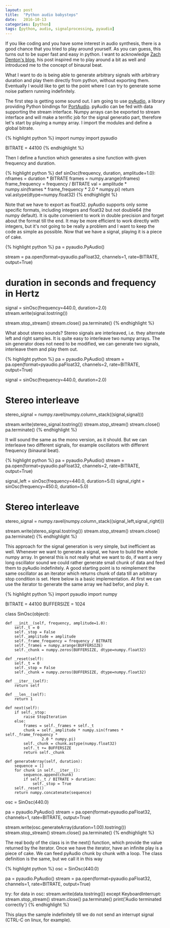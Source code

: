 ```yaml
---
layout: post
title:  "Python audio babysteps"
date:   2016-10-13
categories: [python]
tags: [python, audio, signalprocessing, pyaudio]
---
```


If you like coding and you have some interest in audio synthesis, there is a good chance that you
tried to play around yourself. As you can guess, this turns out to be super fast and easy in python.
I want to acknowledge [Zach Denton's blog](https://zach.se/generate-audio-with-python/), his
post inspired me to play around a bit as well and introduced me to the concept of binaural beat.

What I want to do is being able to generate arbitrary signals with arbitrary duration and play
them directly from python, without exporting them. Eventually I would like to get to the point
where I can try to generate some noise pattern running indefinitely.

The first step is getting some sound out. I am going to use
[pyAudio](https://people.csail.mit.edu/hubert/pyaudio/), a library providing Python bindings for
[PortAudio](www.portaudio.com). pyAudio can be fed with data supporting the stream interface.
Numpy arrays can be exported to stream interface and will make a terrific job for the signal
generatio part, therefore let's start by playing a numpy array. I import the modules and define
a global bitrate.

{% highlight python %}
import numpy
import pyaudio

BITRATE = 44100
{% endhighlight %}


Then I define a function which generates a sine function with given frequency and duration.

{% highlight python %}
def sinOsc(frequency, duration, amplitude=1.0):
    nframes = duration * BITRATE
    frames = numpy.arange(nframes)
    frame_frequency = frequency / BITRATE
    val = amplitude * numpy.sin(frames * frame_frequency * 2.0 * numpy.pi)
    return val.astype(dtype=numpy.float32)
{% endhighlight %}

Note that we have to export as float32. pyAudio supports only some specific formats, including
integers and float32 but not double64 (the numpy default). It is quite convenient to work in double
precision and forget about the format till the end. It may be more efficient to work directly with
integers, but it's not going to be really a problem and I want to keep the code as simple as
possible. Now that we have a signal, playing it is a piece of cake.

{% highlight python %}
pa = pyaudio.PyAudio()

stream = pa.open(format=pyaudio.paFloat32,
                channels=1,
                rate=BITRATE,
                output=True)
# duration in seconds and frequency in Hertz
signal = sinOsc(frequency=440.0, duration=2.0)
stream.write(signal.tostring())

stream.stop_stream()
stream.close()
pa.terminate()
{% endhighlight %}

What about stereo sounds? Stereo signals are interleaved, i.e. they alternate left and right
samples. It is quite easy to interleave two numpy arrays. The sin generator does not need to be
modified, we can generate two signals, interleave them and play them out.

{% highlight python %}
pa = pyaudio.PyAudio()
stream = pa.open(format=pyaudio.paFloat32,
                channels=2,
                rate=BITRATE,
                output=True)

signal = sinOsc(frequency=440.0, duration=2.0)
# Stereo interleave
stereo_signal = numpy.ravel(numpy.column_stack((signal,signal)))

stream.write(stereo_signal.tostring())
stream.stop_stream()
stream.close()
pa.terminate()
{% endhighlight %}

It will sound the same as the mono version, as it should. But we can interleave two different
signals, for example oscillators with different frequency (binaural beat).

{% highlight python %}
pa = pyaudio.PyAudio()
stream = pa.open(format=pyaudio.paFloat32,
               channels=2,
               rate=BITRATE,
               output=True)

signal_left = sinOsc(frequency=440.0, duration=5.0)
signal_right = sinOsc(frequency=450.0, duration=5.0)
# Stereo interleave
stereo_signal = numpy.ravel(numpy.column_stack((signal_left,signal_right)))

stream.write(stereo_signal.tostring())
stream.stop_stream()
stream.close()
pa.terminate()
{% endhighlight %}

This approach for the signal generation is very simple, but inefficient as well. Whenever
we want to generate a signal, we have to build the whole numpy array. In general this is not
really what we want to do, if want a very long oscillator sound we could rather generate small
chunk of data and feed them to pyAudio indefinitely. A good starting point is to
reimplement the same oscillator as an iterator which returns chunk of data till an arbitrary
stop condition is set. Here below is a basic implementation. At first we can use the iterator to
generate the same array we had befor, and play it.

{% highlight python %}
import pyaudio
import numpy

BITRATE = 44100
BUFFERSIZE = 1024

class SinOsc(object):

    def __init__(self, frequency, amplitude=1.0):
        self._t = 0
        self._stop = False
        self._amplitude = amplitude
        self._frame_frequency = frequency / BITRATE
        self._frames = numpy.arange(BUFFERSIZE)
        self._chunk = numpy.zeros(BUFFERSIZE, dtype=numpy.float32)

    def _reset(self):
        self._t = 0
        self._stop = False
        self._chunk = numpy.zeros(BUFFERSIZE, dtype=numpy.float32)

    def __iter__(self):
        return self

    def __len__(self):
        return 1

    def next(self):
        if self._stop:
            raise StopIteration
        else:
            frames = self._frames + self._t
            chunk = self._amplitude * numpy.sin(frames * self._frame_frequency *
                    2.0 * numpy.pi)
            self._chunk = chunk.astype(numpy.float32)
            self._t += BUFFERSIZE
            return self._chunk

    def generateArray(self, duration):
        sequence = []
        for chunk in self.__iter__():
            sequence.append(chunk)
            if self._t / BITRATE > duration:
                self._stop = True
        self._reset()
        return numpy.concatenate(sequence)

osc = SinOsc(440.0)

pa = pyaudio.PyAudio()
stream = pa.open(format=pyaudio.paFloat32,
                channels=1,
                rate=BITRATE,
                output=True)

stream.write(osc.generateArray(duration=1.00).tostring())
stream.stop_stream()
stream.close()
pa.terminate()
{% endhighlight %}

The real body of the class is in the next() function, which provide the value returned by the
iterator. Once we have the iterator, have an infinite play is a piece of cake. We can
feed pyAudio chunk by chunk with a loop. The class definition is the same, but we call it in
this way

{% highlight python %}
osc = SinOsc(440.0)

pa = pyaudio.PyAudio()
stream = pa.open(format=pyaudio.paFloat32,
                 channels=1,
                 rate=BITRATE,
                 output=True)

try:
    for data in osc:
        stream.write(data.tostring())
except KeyboardInterrupt:
    stream.stop_stream()
    stream.close()
    pa.terminate()
    print('Audio terminated correctly')
{% endhighlight %}

This plays the sample indefinitely till we do not send an interrupt signal (CTRL-C on linux, for
  example).
